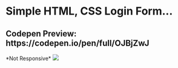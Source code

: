 <h1>Simple HTML, CSS Login Form...</h1>
<h2>Codepen Preview: https://codepen.io/pen/full/OJBjZwJ</h2>
 *Not Responsive*
<img src="https://i.ibb.co/ZW5n7z6/image-2023-04-30-132601877.png">

